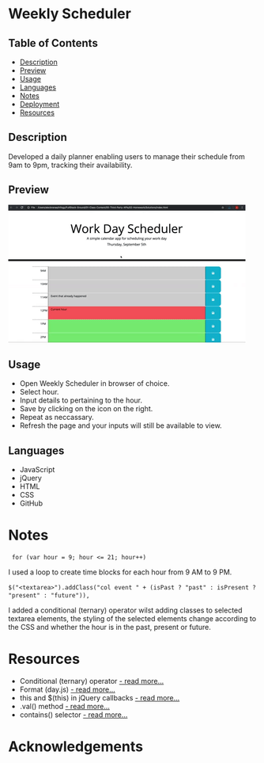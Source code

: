 # Weekly Scheduler

## Table of Contents

- [Description](#description)
- [Preview](#preview)
- [Usage](#usage)
- [Languages](#languages)
- [Notes](#Notes)
- [Deployment](#deployment)
- [Resources](#resources)

## Description

Developed a daily planner enabling users to manage their schedule from 9am to 9pm, tracking their availability.

## Preview

![Weekly Scheduler Preview](./images/05-third-party-apis-homework-demo.gif)

## Usage
- Open Weekly Scheduler in browser of choice. 
- Select hour.
- Input details to pertaining to the hour. 
- Save by clicking on the icon on the right. 
- Repeat as neccassary.
- Refresh the page and your inputs will still be available to view. 

## Languages
- JavaScript
- jQuery
- HTML
- CSS
- GitHub

# Notes

```
 for (var hour = 9; hour <= 21; hour++)
```

I used a loop to create time blocks for each hour from 9 AM to 9 PM. 

```
$("<textarea>").addClass("col event " + (isPast ? "past" : isPresent ? "present" : "future")),
```
I added a conditional (ternary) operator wilst adding classes to selected textarea elements, the styling of the selected elements change according to the CSS and whether the hour is in the past, present or future. 

# Resources
- Conditional (ternary) operator [- read more...](https://developer.mozilla.org/en-US/docs/Web/JavaScript/Reference/Operators/Conditional_operator)
- Format (day.js) [- read more...](https://day.js.org/docs/en/display/format)
- this and $(this) in jQuery callbacks [- read more...](https://coding.abel.nu/2013/04/this-and-this-in-jquery-callbacks/)
- .val() method [- read more...](https://www.w3schools.com/jquery/html_val.asp)
- contains() selector [- read more...](https://www.w3schools.com/jquery/sel_contains.asp)

# Acknowledgements
